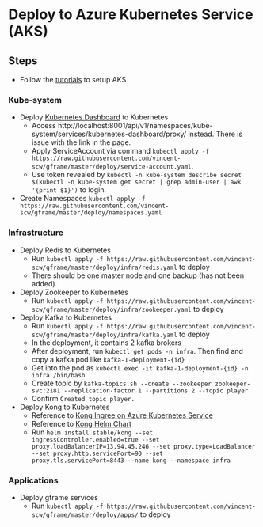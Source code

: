 # Deploy to Azure Kubernetes Service (AKS)

## Steps
- Follow the [tutorials](https://docs.microsoft.com/en-us/azure/aks/) to setup AKS

### Kube-system
- Deploy [Kubernetes Dashboard](https://github.com/kubernetes/dashboard) to Kubernetes
  - Access http://localhost:8001/api/v1/namespaces/kube-system/services/kubernetes-dashboard/proxy/ instead. There is issue with the link in the page.
  - Apply ServiceAccount via command `kubectl apply -f https://raw.githubusercontent.com/vincent-scw/gframe/master/deploy/service-account.yaml`.
  - Use token revealed by `kubectl -n kube-system describe secret $(kubectl -n kube-system get secret | grep admin-user | awk '{print $1}')` to login.
- Create Namespaces `kubectl apply -f https://raw.githubusercontent.com/vincent-scw/gframe/master/deploy/namespaces.yaml`

### Infrastructure
- Deploy Redis to Kubernetes
  - Run `kubectl apply -f https://raw.githubusercontent.com/vincent-scw/gframe/master/deploy/infra/redis.yaml` to deploy
  - There should be one master node and one backup (has not been added).
- Deploy Zookeeper to Kubernetes
  - Run `kubectl apply -f https://raw.githubusercontent.com/vincent-scw/gframe/master/deploy/infra/zookeeper.yaml` to deploy
- Deploy Kafka to Kubernetes
  - Run `kubectl apply -f https://raw.githubusercontent.com/vincent-scw/gframe/master/deploy/infra/kafka.yaml` to deploy
  - In the deployment, it contains 2 kafka brokers
  - After deployment, run `kubectl get pods -n infra`. Then find and copy a kafka pod like `kafka-1-deployment-{id}`
  - Get into the pod as `kubectl exec -it kafka-1-deployment-{id} -n infra /bin/bash`
  - Create topic by `kafka-topics.sh --create --zookeeper zookeeper-svc:2181 --replication-factor 1 --partitions 2 --topic player`
  - Confirm `Created topic player.`
- Deploy Kong to Kubernetes
  - Reference to [Kong Ingree on Azure Kubernetes Service](https://github.com/Kong/kubernetes-ingress-controller/blob/master/docs/deployment/aks.md)
  - Reference to [Kong Helm Chart](https://github.com/helm/charts/tree/master/stable/kong)
  - Run `helm install stable/kong --set ingressController.enabled=true --set proxy.loadBalancerIP=13.94.45.246 --set proxy.type=LoadBalancer --set proxy.http.servicePort=90 --set proxy.tls.servicePort=8443 --name kong --namespace infra`

### Applications
- Deploy gframe services
  - Run `kubectl apply -f https://raw.githubusercontent.com/vincent-scw/gframe/master/deploy/apps/` to deploy
